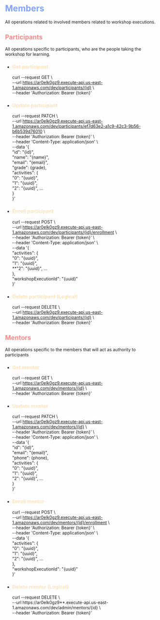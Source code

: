 # <span style="color:#83A2FF">Members</span>
All operations related to involved members related to workshop executions.

## <span style="color:#FD8A8A">Participants</span>
All operations specific to participants, who are the people taking the workshop for learning.

- ### <span style="color:#FFE3BB">Get participant</span>
   curl --request GET \ <br/>
--url https://ar0elk0gz9.execute-api.us-east-1.amazonaws.com/dev/participants/{id} \ <br/>
--header 'Authorization: Bearer {token}'

- ### <span style="color:#FFE3BB">Update participant</span>
   curl --request PATCH \ <br/>
--url https://ar0elk0gz9.execute-api.us-east-1.amazonaws.com/dev/participants/ef7d63e2-a1c9-42c3-9b56-b6b539d76010 \ <br/>
--header 'Authorization: Bearer {token}' \ <br/>
--header 'Content-Type: application/json' \ <br/>
--data '{<br/>
"id": "{id}",<br/>
"name": "{name}",<br/>
"email": "{email}",<br/>
"grade": {grade},<br/>
"activities": {<br/>
"0": "{uuid}",<br/>
"1": "{uuid}",<br/>
"2": "{uuid}",
...<br/>
}<br/>
}'

- ### <span style="color:#FFE3BB">Enroll participant</span>
   curl --request POST \ <br/>
--url https://ar0elk0gz9.execute-api.us-east-1.amazonaws.com/dev/participants/{id}/enrollment \ <br/>
--header 'Authorization: Bearer {token}' \ <br/>
--header 'Content-Type: application/json' \ <br/>
--data '{<br/>
"activities": {<br/>
"0": "{uuid}",<br/>
"1": "{uuid}",<br/>
**"2": "{uuid}",
...<br/>
},<br/>
"workshopExecutionId": "{uuid}"<br/>
}'

- ### <span style="color:#FFE3BB">Delete participant (Logical)</span>
   curl --request DELETE \ <br/>
--url https://ar0elk0gz9.execute-api.us-east-1.amazonaws.com/dev/participants/{id} \ <br/>
--header 'Authorization: Bearer {token}'

## <span style="color:#FD8A8A">Mentors</span>
All operations specific to the members that will act as authority to participants

- ### <span style="color:#FFE3BB">Get mentor</span>
   curl --request GET \ <br/>
--url https://ar0elk0gz9.execute-api.us-east-1.amazonaws.com/dev/mentors/{id} \ <br/>
--header 'Authorization: Bearer {token}'

- ### <span style="color:#FFE3BB">Update mentor</span>
   curl --request PATCH \ <br/>
--url https://ar0elk0gz9.execute-api.us-east-1.amazonaws.com/dev/mentors/{id} \ <br/>
--header 'Authorization: Bearer {token}' \ <br/>
--header 'Content-Type: application/json' \ <br/>
--data '{<br/>
"id": "{id}",<br/>
"email": "{email}",<br/>
"phone": {phone},<br/>
"activities": {<br/>
"0": "{uuid}",<br/>
"1": "{uuid}",<br/>
"2": "{uuid}",
...<br/>
}<br/>
}'

- ### <span style="color:#FFE3BB">Enroll mentor</span>
  curl --request POST \ <br/>
--url https://ar0elk0gz9.execute-api.us-east-1.amazonaws.com/dev/mentors/{id}/enrollment \ <br/>
--header 'Authorization: Bearer {token}' \ <br/>
--header 'Content-Type: application/json' \ <br/>
--data '{<br/>
"activities": {<br/>
"0": "{uuid}",<br/>
"1": "{uuid}",<br/>
"2": "{uuid}",
...<br/>
},<br/>
"workshopExecutionId": "{uuid}"<br/>
}'

- ### <span style="color:#FFE3BB">Delete mentor (Logical)</span>
   curl --request DELETE \ <br/>
--url https://ar0elk0gz9**.execute-api.us-east-1.amazonaws.com/dev/admin/mentors/{id}  \ <br/>
--header 'Authorization: Bearer {token}'

